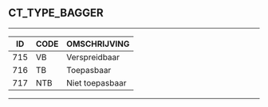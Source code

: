 ## CT_TYPE_BAGGER

***

|ID                              	|CODE          	|OMSCHRIJVING|
|------                          	|----          	|-----    |
|715|VB|Verspreidbaar|
|716|TB|Toepasbaar|
|717|NTB|Niet toepasbaar|


***
